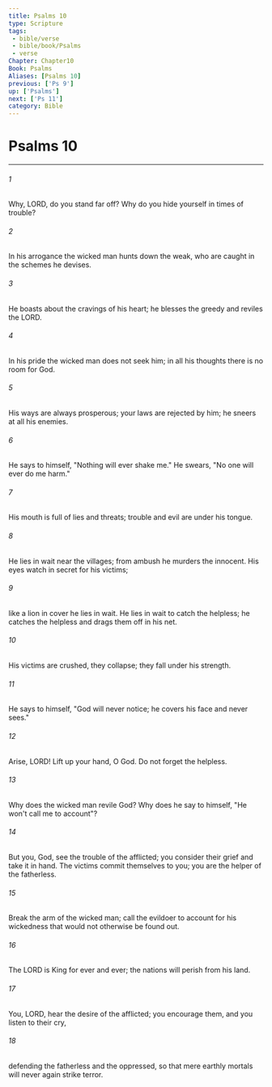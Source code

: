 ```yaml
---
title: Psalms 10
type: Scripture
tags:
 - bible/verse
 - bible/book/Psalms
 - verse
Chapter: Chapter10
Book: Psalms
Aliases: [Psalms 10]
previous: ['Ps 9']
up: ['Psalms']
next: ['Ps 11']
category: Bible
---
```

# Psalms 10

***


###### 1 
Why, LORD, do you stand far off? Why do you hide yourself in times of trouble? 

###### 2 
In his arrogance the wicked man hunts down the weak, who are caught in the schemes he devises. 

###### 3 
He boasts about the cravings of his heart; he blesses the greedy and reviles the LORD. 

###### 4 
In his pride the wicked man does not seek him; in all his thoughts there is no room for God. 

###### 5 
His ways are always prosperous; your laws are rejected by him; he sneers at all his enemies. 

###### 6 
He says to himself, "Nothing will ever shake me." He swears, "No one will ever do me harm." 

###### 7 
His mouth is full of lies and threats; trouble and evil are under his tongue. 

###### 8 
He lies in wait near the villages; from ambush he murders the innocent. His eyes watch in secret for his victims; 

###### 9 
like a lion in cover he lies in wait. He lies in wait to catch the helpless; he catches the helpless and drags them off in his net. 

###### 10 
His victims are crushed, they collapse; they fall under his strength. 

###### 11 
He says to himself, "God will never notice; he covers his face and never sees." 

###### 12 
Arise, LORD! Lift up your hand, O God. Do not forget the helpless. 

###### 13 
Why does the wicked man revile God? Why does he say to himself, "He won't call me to account"? 

###### 14 
But you, God, see the trouble of the afflicted; you consider their grief and take it in hand. The victims commit themselves to you; you are the helper of the fatherless. 

###### 15 
Break the arm of the wicked man; call the evildoer to account for his wickedness that would not otherwise be found out. 

###### 16 
The LORD is King for ever and ever; the nations will perish from his land. 

###### 17 
You, LORD, hear the desire of the afflicted; you encourage them, and you listen to their cry, 

###### 18 
defending the fatherless and the oppressed, so that mere earthly mortals will never again strike terror. 
